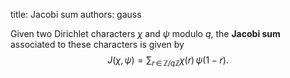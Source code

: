 title: Jacobi sum
authors:
    gauss

Given two <a knowl="lmfdb/character.dirichlet">Dirichlet characters</a> $\chi$ and $\psi$ modulo $q$, the **Jacobi sum** associated to these characters is given by $$J(\chi,\psi) = \sum_{r \,\in\, \mathbb{Z}/q\mathbb{Z}} \chi(r)\, \psi(1-r).$$
